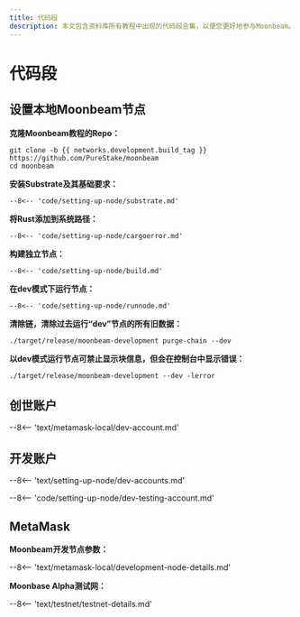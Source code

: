 ```yaml
---
title: 代码段
description: 本文包含资料库所有教程中出现的代码段合集，以便您更好地参与Moonbeam。
---
```


# 代码段

## 设置本地Moonbeam节点

**克隆Moonbeam教程的Repo：**

```
git clone -b {{ networks.development.build_tag }} https://github.com/PureStake/moonbeam
cd moonbeam
```

**安装Substrate及其基础要求：**

```
--8<-- 'code/setting-up-node/substrate.md'
```

**将Rust添加到系统路径：**

```
--8<-- 'code/setting-up-node/cargoerror.md'
```

**构建独立节点：**

```
--8<-- 'code/setting-up-node/build.md'
```

**在dev模式下运行节点：**

```
--8<-- 'code/setting-up-node/runnode.md'
```

**清除链，清除过去运行“dev”节点的所有旧数据：**

```
./target/release/moonbeam-development purge-chain --dev
```

**以dev模式运行节点可禁止显示块信息，但会在控制台中显示错误：**

```
./target/release/moonbeam-development --dev -lerror
```

## 创世账户

--8<-- 'text/metamask-local/dev-account.md'

## 开发账户

--8<-- 'text/setting-up-node/dev-accounts.md'

--8<-- 'code/setting-up-node/dev-testing-account.md'

## MetaMask

**Moonbeam开发节点参数：**

--8<-- 'text/metamask-local/development-node-details.md'

**Moonbase Alpha测试网：**

--8<-- 'text/testnet/testnet-details.md'